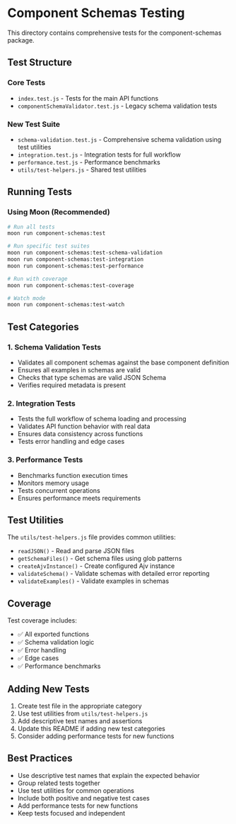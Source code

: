 # Component Schemas Testing

This directory contains comprehensive tests for the component-schemas package.

## Test Structure

### Core Tests

- `index.test.js` - Tests for the main API functions
- `componentSchemaValidator.test.js` - Legacy schema validation tests

### New Test Suite

- `schema-validation.test.js` - Comprehensive schema validation using test utilities
- `integration.test.js` - Integration tests for full workflow
- `performance.test.js` - Performance benchmarks
- `utils/test-helpers.js` - Shared test utilities

## Running Tests

### Using Moon (Recommended)

```bash
# Run all tests
moon run component-schemas:test

# Run specific test suites
moon run component-schemas:test-schema-validation
moon run component-schemas:test-integration
moon run component-schemas:test-performance

# Run with coverage
moon run component-schemas:test-coverage

# Watch mode
moon run component-schemas:test-watch
```

## Test Categories

### 1. Schema Validation Tests

- Validates all component schemas against the base component definition
- Ensures all examples in schemas are valid
- Checks that type schemas are valid JSON Schema
- Verifies required metadata is present

### 2. Integration Tests

- Tests the full workflow of schema loading and processing
- Validates API function behavior with real data
- Ensures data consistency across functions
- Tests error handling and edge cases

### 3. Performance Tests

- Benchmarks function execution times
- Monitors memory usage
- Tests concurrent operations
- Ensures performance meets requirements

## Test Utilities

The `utils/test-helpers.js` file provides common utilities:

- `readJSON()` - Read and parse JSON files
- `getSchemaFiles()` - Get schema files using glob patterns
- `createAjvInstance()` - Create configured Ajv instance
- `validateSchema()` - Validate schemas with detailed error reporting
- `validateExamples()` - Validate examples in schemas

## Coverage

Test coverage includes:

- ✅ All exported functions
- ✅ Schema validation logic
- ✅ Error handling
- ✅ Edge cases
- ✅ Performance benchmarks

## Adding New Tests

1. Create test file in the appropriate category
2. Use test utilities from `utils/test-helpers.js`
3. Add descriptive test names and assertions
4. Update this README if adding new test categories
5. Consider adding performance tests for new functions

## Best Practices

- Use descriptive test names that explain the expected behavior
- Group related tests together
- Use test utilities for common operations
- Include both positive and negative test cases
- Add performance tests for new functions
- Keep tests focused and independent

